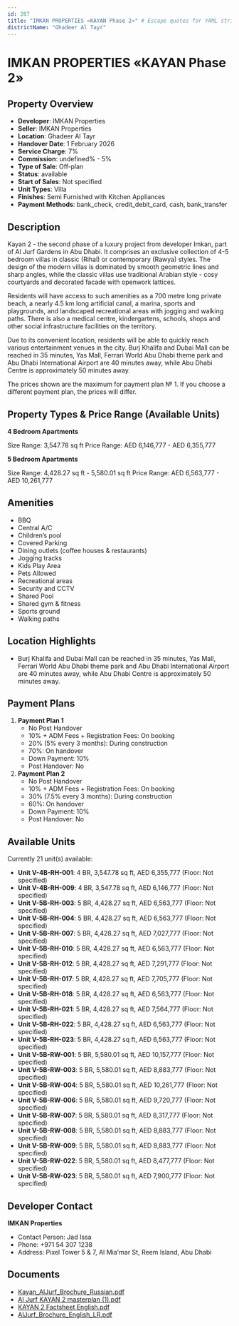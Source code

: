 ```yaml
---
id: 287
title: "IMKAN PROPERTIES «KAYAN Phase 2»" # Escape quotes for YAML string
districtName: "Ghadeer Al Tayr"
---
```


# IMKAN PROPERTIES «KAYAN Phase 2»

## Property Overview
- **Developer**: IMKAN Properties
- **Seller**: IMKAN Properties
- **Location**: Ghadeer Al Tayr
- **Handover Date**: 1 February 2026
- **Service Charge**: 7%
- **Commission**: undefined% - 5%
- **Type of Sale**: Off-plan
- **Status**: available
- **Start of Sales**: Not specified
- **Unit Types**: Villa
- **Finishes**: Semi Furnished with Kitchen Appliances
- **Payment Methods**: bank_check, credit_debit_card, cash, bank_transfer

## Description
Kayan 2 - the second phase of a luxury project from developer Imkan, part of Al Jurf Gardens in Abu Dhabi. It comprises an exclusive collection of 4-5 bedroom villas in classic (Rihal) or contemporary (Rawya) styles. The design of the modern villas is dominated by smooth geometric lines and sharp angles, while the classic villas use traditional Arabian style - cosy courtyards and decorated facade with openwork lattices.

Residents will have access to such amenities as a 700 metre long private beach, a nearly 4.5 km long artificial canal, a marina, sports and playgrounds, and landscaped recreational areas with jogging and walking paths. There is also a medical centre, kindergartens, schools, shops and other social infrastructure facilities on the territory.

Due to its convenient location, residents will be able to quickly reach various entertainment venues in the city. Burj Khalifa and Dubai Mall can be reached in 35 minutes, Yas Mall, Ferrari World Abu Dhabi theme park and Abu Dhabi International Airport are 40 minutes away, while Abu Dhabi Centre is approximately 50 minutes away.

The prices shown are the maximum for payment plan № 1. If you choose a different payment plan, the prices will differ.

## Property Types & Price Range (Available Units)
**4 Bedroom Apartments**

Size Range: 3,547.78 sq ft
Price Range: AED 6,146,777 - AED 6,355,777

**5 Bedroom Apartments**

Size Range: 4,428.27 sq ft - 5,580.01 sq ft
Price Range: AED 6,563,777 - AED 10,261,777

## Amenities
- BBQ
- Central A/C
- Children’s pool
- Covered Parking
- Dining outlets  (coffee houses & restaurants)
- Jogging tracks
- Kids Play Area
- Pets Allowed
- Recreational areas
- Security and CCTV
- Shared Pool
- Shared gym & fitness
- Sports ground
- Walking paths

## Location Highlights
- Burj Khalifa and Dubai Mall can be reached in 35 minutes, Yas Mall, Ferrari World Abu Dhabi theme park and Abu Dhabi International Airport are 40 minutes away, while Abu Dhabi Centre is approximately 50 minutes away.

## Payment Plans
1. **Payment Plan 1**
   - No Post Handover
   - 10% + ADM Fees + Registration Fees: On booking
   - 20% (5% every 3 months): During construction
   - 70%: On handover
   - Down Payment: 10%
   - Post Handover: No
2. **Payment Plan 2**
   - No Post Handover
   - 10% + ADM Fees + Registration Fees: On booking
   - 30% (7.5% every 3 months): During construction
   - 60%: On handover
   - Down Payment: 10%
   - Post Handover: No

## Available Units
Currently 21 unit(s) available:
- **Unit V-4B-RH-001**: 4 BR, 3,547.78 sq ft, AED 6,355,777 (Floor: Not specified)
- **Unit V-4B-RH-009**: 4 BR, 3,547.78 sq ft, AED 6,146,777 (Floor: Not specified)
- **Unit V-5B-RH-003**: 5 BR, 4,428.27 sq ft, AED 6,563,777 (Floor: Not specified)
- **Unit V-5B-RH-004**: 5 BR, 4,428.27 sq ft, AED 6,563,777 (Floor: Not specified)
- **Unit V-5B-RH-007**: 5 BR, 4,428.27 sq ft, AED 7,027,777 (Floor: Not specified)
- **Unit V-5B-RH-010**: 5 BR, 4,428.27 sq ft, AED 6,563,777 (Floor: Not specified)
- **Unit V-5B-RH-012**: 5 BR, 4,428.27 sq ft, AED 7,291,777 (Floor: Not specified)
- **Unit V-5B-RH-017**: 5 BR, 4,428.27 sq ft, AED 7,705,777 (Floor: Not specified)
- **Unit V-5B-RH-018**: 5 BR, 4,428.27 sq ft, AED 6,563,777 (Floor: Not specified)
- **Unit V-5B-RH-021**: 5 BR, 4,428.27 sq ft, AED 7,564,777 (Floor: Not specified)
- **Unit V-5B-RH-022**: 5 BR, 4,428.27 sq ft, AED 6,563,777 (Floor: Not specified)
- **Unit V-5B-RH-023**: 5 BR, 4,428.27 sq ft, AED 6,563,777 (Floor: Not specified)
- **Unit V-5B-RW-001**: 5 BR, 5,580.01 sq ft, AED 10,157,777 (Floor: Not specified)
- **Unit V-5B-RW-003**: 5 BR, 5,580.01 sq ft, AED 8,883,777 (Floor: Not specified)
- **Unit V-5B-RW-004**: 5 BR, 5,580.01 sq ft, AED 10,261,777 (Floor: Not specified)
- **Unit V-5B-RW-006**: 5 BR, 5,580.01 sq ft, AED 9,720,777 (Floor: Not specified)
- **Unit V-5B-RW-007**: 5 BR, 5,580.01 sq ft, AED 8,317,777 (Floor: Not specified)
- **Unit V-5B-RW-008**: 5 BR, 5,580.01 sq ft, AED 8,883,777 (Floor: Not specified)
- **Unit V-5B-RW-009**: 5 BR, 5,580.01 sq ft, AED 8,883,777 (Floor: Not specified)
- **Unit V-5B-RW-022**: 5 BR, 5,580.01 sq ft, AED 8,477,777 (Floor: Not specified)
- **Unit V-5B-RW-023**: 5 BR, 5,580.01 sq ft, AED 7,900,777 (Floor: Not specified)

## Developer Contact
**IMKAN Properties**
- Contact Person: Jad Issa
- Phone: +971 54 307 1238
- Address: Pixel Tower 5 & 7, Al Mia'mar St, Reem Island, Abu Dhabi

## Documents
- [Kayan_AlJurf_Brochure_Russian.pdf](https://cdn.geniemap.net/2023/08/22/2d1U4vXOAKbuRPVlIgefV1AusPYPUsPoael4CRgU.pdf)
- [Al Jurf KAYAN 2 masterplan  (1).pdf](https://cdn.geniemap.net/2023/08/22/9bCTdEGYhGseCHOjSvOtCLOUdPtoYInR0sm5X7eu.pdf)
- [KAYAN 2 Factsheet English.pdf](https://cdn.geniemap.net/2023/08/22/GdpeVq5mp82LFmgrBLLTiBZEdySNRZgRimoTdOx4.pdf)
- [AlJurf_Brochure_English_LR.pdf](https://cdn.geniemap.net/2023/08/22/ln0u2p8waaA7Mmkx0tlvU47y2UQH1yVZHtLIRrAk.pdf)
